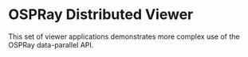 # OSPRay Distributed Viewer

This set of viewer applications demonstrates more complex use of
the OSPRay data-parallel API.

